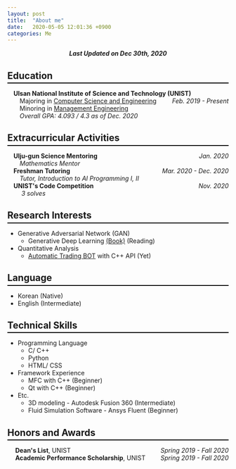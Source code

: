 ```yaml
---
layout: post
title:  "About me"
date:   2020-05-05 12:01:36 +0900
categories: Me
---
```


<div style="text-align: center"><i><b>Last Updated on Dec 30th, 2020</b></i></div>

## Education
<hr style="height: 2px; border:none; margin-top: -1em; margin-bottom:0.5em; padding: 0; background:black">

&emsp;**Ulsan National Institute of Science and Technology (UNIST)**<span style="float: right"> *Feb. 2019 - Present* </span>   
&emsp;&emsp;Majoring in [Computer Science and Engineering](http://cse.unist.ac.kr/)   
&emsp;&emsp;Minoring in [Management Engineering](http://sme.unist.ac.kr/)    
&emsp;&emsp;*Overall GPA: 4.093 / 4.3 as of Dec. 2020*   

## Extracurricular Activities
<hr style="height: 2px; border:none; margin-top: -1em; margin-bottom:0.5em; padding: 0; background:black">

&emsp;**Ulju-gun Science Mentoring** <span style="float: right"> *Jan. 2020* </span>   
&emsp;&emsp;*Mathematics Mentor*   
&emsp;**Freshman Tutoring** <span style="float: right"> *Mar. 2020 - Dec. 2020* </span>   
&emsp;&emsp;*Tutor, Introduction to AI Programming I, II*   
&emsp;**UNIST's Code Competition** <span style="float: right"> *Nov. 2020* </span>   
&emsp;&emsp; *3 solves*


## Research Interests
<hr style="height: 2px; border:none; margin-top: -1em; margin-bottom:0.5em; padding: 0; background:black">

<!-- * Optimization
* Parallel Computing   
    * Programming Massively Parallel Processors: A Hands-on Approach [(Book)](https://www.amazon.com/Programming-Massively-Parallel-Processors-Hands/dp/0124159923) (Reading) -->
* Generative Adversarial Network (GAN)   
    * Generative Deep Learning [(Book)](https://www.amazon.com/Generative-Deep-Learning-Teaching-Machines/dp/1492041947) (Reading)
* Quantitative Analysis   
    * [Automatic Trading BOT](https://github.com/thinkin9/Automatic_Trading_BOT) with C++ API (Yet)

## Language
<hr style="height: 2px; border:none; margin-top: -1em; margin-bottom:0.5em; padding: 0; background:black"> 

* Korean (Native)
* English (Intermediate)   

## Technical Skills
<hr style="height: 2px; border:none; margin-top: -1em; margin-bottom:0.5em; padding: 0; background:black">

* Programming Language
    * C/ C++   
    * Python
    * HTML/ CSS
* Framework Experience
    * MFC with C++ (Beginner)
    * Qt with C++ (Beginner)
* Etc.
    * 3D modeling - Autodesk Fusion 360 (Intermediate)
    * Fluid Simulation Software - Ansys Fluent (Beginner)

## Honors and Awards
<hr style="height: 2px; border:none; margin-top: -1em; margin-bottom:0.5em; padding: 0; background:black">

&emsp; **Dean's List**, UNIST <span style="float: right">  *Spring 2019 - Fall 2020* </span>   
&emsp; **Academic Performance Scholarship**, UNIST <span style="float: right">  *Spring 2019 - Fall 2020* </span>   
